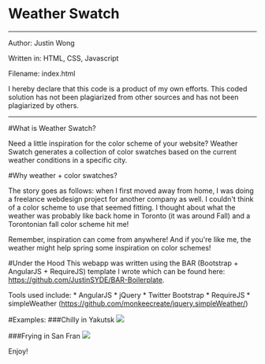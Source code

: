 Weather Swatch
=======

************************************************
Author: Justin Wong

Written in: HTML, CSS, Javascript

Filename: index.html
	
I hereby declare that this code is a product 
of my own efforts. This coded solution has
not been plagiarized from other sources and
has not been plagiarized by others.
************************************************

#What is Weather Swatch?

Need a little inspiration for the color scheme of your website?
Weather Swatch generates a collection of color swatches based on the current weather conditions in a specific city.

#Why weather + color swatches?

The story goes as follows: when I first moved away from home, I was doing a freelance webdesign project for another company as well. I couldn't think of a color scheme to use that seemed fitting. I thought about what the weather was probably like back home in Toronto (it was around Fall) and a Torontonian fall color scheme hit me! 

Remember, inspiration can come from anywhere! 
And if you're like me, the weather might help spring some inspiration on color schemes!

#Under the Hood
This webapp was written using the BAR (Bootstrap + AngularJS + RequireJS) template I wrote which can be found here: https://github.com/JustinSYDE/BAR-Boilerplate.

Tools used include: 
    * AngularJS
    * jQuery
    * Twitter Bootstrap
    * RequireJS
    * simpleWeather (https://github.com/monkeecreate/jquery.simpleWeather/)
    
#Examples:
###Chilly in Yakutsk
![](http://puu.sh/bZrys/3e5f7fe04d.png)

###Frying in San Fran
![](http://puu.sh/bZrFb/0789552518.png)

Enjoy!
